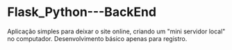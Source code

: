 # Flask_Python---BackEnd

Aplicação simples para deixar o site online, criando um "mini servidor local" no computador.
Desenvolvimento básico apenas para registro.
